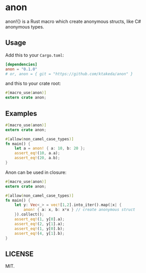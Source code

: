 anon
====

anon!{} is a Rust macro which create anonymous structs, like C# anonymous types. 

## Usage

Add this to your `Cargo.toml`:

```toml
[dependencies]
anon = "0.1.0"
# or, anon = { git = "https://github.com/ktakeda/anon" }
```

and this to your crate root:

```rust
#[macro_use(anon)]
extern crate anon;
```

## Examples
```rust
#[macro_use(anon)]
extern crate anon;

#[allow(non_camel_case_types)]
fn main() {
    let a = anon! { a: 10, b: 20 };
    assert_eq!(10, a.a);
    assert_eq!(20, a.b);
}
```

Anon can be used in closure:

```rust
#[macro_use(anon)]
extern crate anon;

#[allow(non_camel_case_types)]
fn main() {
    let y: Vec<_> = vec![1,2].into_iter().map(|x| {
        anon! { a: x, b: x*x } // create anonymous struct
    }).collect();
    assert_eq!(1, y[0].a);
    assert_eq!(2, y[1].a);
    assert_eq!(1, y[0].b);
    assert_eq!(4, y[1].b);
}
```

## LICENSE
MIT.

